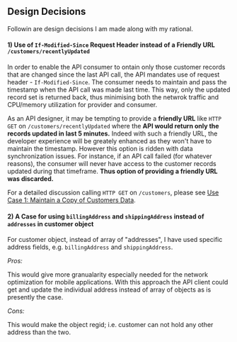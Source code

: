 Design Decisions
---
Followin are design decisions I am made along with my rational.

#### 1) Use of `If-Modified-Since` Request Header instead of a Friendly URL `/customers/recentlyUpdated`
In order to enable the API consumer to ontain only those customer records that are changed since the last API call, the API mandates use of request header - `If-Modified-Since`. The consumer needs to maintain and pass the timestamp when the API call was made last time. This way, only the updated record set is returned back, thus minimising both the netwrok traffic and CPU/memory utilization for provider and consumer.

As an API designer, it may be tempting to provide a **friendly URL** like `HTTP GET` on `/customers/recentlyUpdated` where the **API would return only the records updated in last 5 minutes.** Indeed with such a friendly URL, the developer experience will be greately enhanced as they won't have to maintain the timestamp. However this option is ridden with data synchronization issues. For instance, if an API call failed (for whatever reasons), the consumer will never have access to the customer records updated during that timeframe. **Thus option of providing a friendly URL was discarded.**

For a detailed discussion calling `HTTP GET` on `/customers`, please see [Use Case 1: Maintain a Copy of Customers Data](USE_CASE_1.md).

#### 2) A Case for using `billingAddress` and `shippingAddress` instead of `addresses` in customer object
For customer object, instead of array of "addresses", I have used specific address fields, e.g. `billingAddress` and `shippingAddress`.

*Pros:*

This would give more granualarity especially needed for the network optimization for mobile applications. With this approach the API client could get and update the individual address instead of array of objects as is presently the case.

*Cons:*

This would make the object regid; i.e. customer can not hold any other address than the two.
